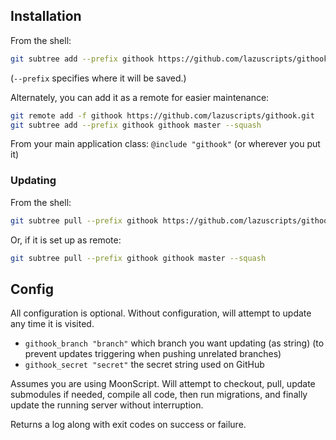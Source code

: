## Installation

From the shell:

```bash
git subtree add --prefix githook https://github.com/lazuscripts/githook.git master --squash
```

(`--prefix` specifies where it will be saved.)

Alternately, you can add it as a remote for easier maintenance:

```bash
git remote add -f githook https://github.com/lazuscripts/githook.git
git subtree add --prefix githook githook master --squash
```

From your main application class: `@include "githook"` (or wherever you put it)

### Updating

From the shell:

```bash
git subtree pull --prefix githook https://github.com/lazuscripts/githook.git master --squash
```

Or, if it is set up as remote:

```bash
git subtree pull --prefix githook githook master --squash
```

## Config

All configuration is optional. Without configuration, will attempt to update any
time it is visited.

- `githook_branch "branch"` which branch you want updating (as string)
  (to prevent updates triggering when pushing unrelated branches)
- `githook_secret "secret"` the secret string used on GitHub

Assumes you are using MoonScript. Will attempt to checkout, pull, update
submodules if needed, compile all code, then run migrations, and finally update
the running server without interruption.

Returns a log along with exit codes on success or failure.
